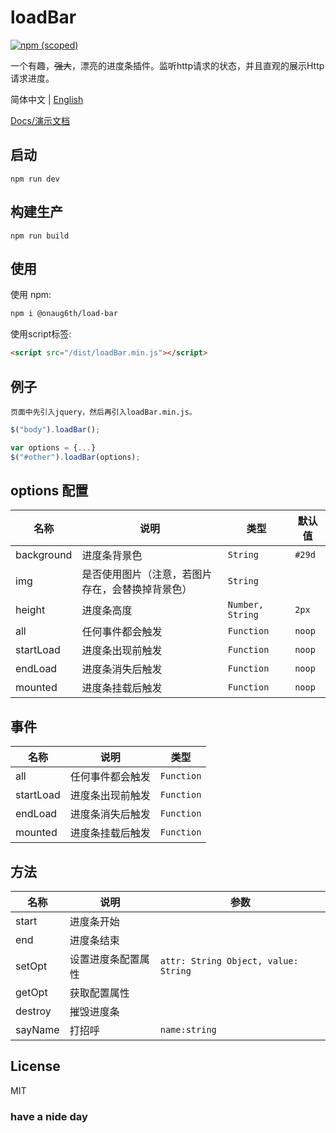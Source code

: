 # loadBar

[![npm (scoped)](https://img.shields.io/npm/v/@onaug6th/load-bar.svg)](https://www.npmjs.com/package/@onaug6th/load-bar)

一个有趣，~~强大~~，漂亮的进度条插件。监听http请求的状态，并且直观的展示Http请求进度。

简体中文 | [English](./README-EN.md)

[Docs/演示文档](https://onaug6th.github.io/loadBar/)

## 启动
```
npm run dev
```

## 构建生产
```
npm run build
```

## 使用

使用 npm:

```bash
npm i @onaug6th/load-bar
```

使用script标签:

```html
<script src="/dist/loadBar.min.js"></script>
```

## 例子

`页面中先引入jquery，然后再引入loadBar.min.js。`

```js
$("body").loadBar();

var options = {...}
$("#other").loadBar(options);
```

## options 配置
| 名称 | 说明 | 类型 | 默认值 |
| - | - | - | - |
| background | 进度条背景色 | `String` | `#29d` |
| img | 是否使用图片（注意，若图片存在，会替换掉背景色） | `String` |  |
| height | 进度条高度 | `Number, String` | `2px` |
| all | 任何事件都会触发 | `Function` | `noop` |
| startLoad | 进度条出现前触发 | `Function` | `noop` |
| endLoad | 进度条消失后触发 | `Function` | `noop` |
| mounted | 进度条挂载后触发 | `Function` | `noop` |

## 事件
| 名称 | 说明 | 类型 |
| - | - | - |
| all | 任何事件都会触发 | `Function` |
| startLoad | 进度条出现前触发 | `Function` |
| endLoad | 进度条消失后触发 | `Function` |
| mounted | 进度条挂载后触发 | `Function` |

## 方法
| 名称 | 说明 | 参数 |
| - | - | - |
| start | 进度条开始 | |
| end | 进度条结束 | |
| setOpt | 设置进度条配置属性 | `attr: String Object, value: String` |
| getOpt | 获取配置属性 | |
| destroy | 摧毁进度条 | |
| sayName | 打招呼 | `name:string` |

## License

MIT

### have a nide day